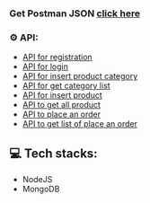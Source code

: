 ###  Get Postman JSON  [click here](https://www.getpostman.com/collections/d86e2992d11159dc4ffc)

### ⚙ API:
- [API for registration](https://ancient-badlands-93061.herokuapp.com/registration)
- [API for login](https://ancient-badlands-93061.herokuapp.com/login)
- [API for insert product category](https://ancient-badlands-93061.herokuapp.com/category)
- [API for get category list](https://ancient-badlands-93061.herokuapp.com/category)
- [API for insert product](https://ancient-badlands-93061.herokuapp.com/product)
- [API to get all product](https://ancient-badlands-93061.herokuapp.com/product)
- [API to place an order](https://ancient-badlands-93061.herokuapp.com/order)
- [API to get list of place an order](https://ancient-badlands-93061.herokuapp.com/order)

## 💻 Tech stacks:
- NodeJS
- MongoDB
